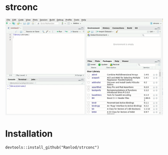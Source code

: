 # strconc
![alt text](https://github.com/Ranlod/strconc/blob/master/using.gif)
# Installation
```
devtools::install_github("Ranlod/strconc")
```
